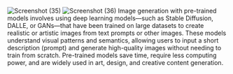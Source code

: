 ![Screenshot (35)](https://github.com/user-attachments/assets/cf3181d8-2046-471e-8650-e76a7af5e79d)
![Screenshot (36)](https://github.com/user-attachments/assets/01f0e9a3-19e3-41b1-b2a6-f0976a2c11d5)
Image generation with pre-trained models involves using deep learning models—such as Stable Diffusion, DALLE, or GANs—that have been trained on large datasets to create realistic or artistic images from text prompts or other images. These models understand visual patterns and semantics, allowing users to input a short description (prompt) and generate high-quality images without needing to train from scratch. Pre-trained models save time, require less computing power, and are widely used in art, design, and creative content generation.
